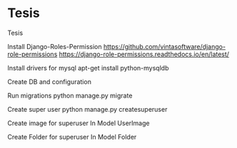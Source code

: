 # Tesis
Tesis


Install Django-Roles-Permission
https://github.com/vintasoftware/django-role-permissions
https://django-role-permissions.readthedocs.io/en/latest/

Install drivers for mysql
apt-get install python-mysqldb

Create DB and configuration

Run migrations
python manage.py migrate

Create super user
python manage.py createsuperuser

Create image for superuser
In Model UserImage

Create Folder for superuser
In Model Folder